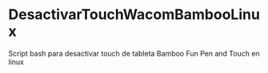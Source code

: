 # DesactivarTouchWacomBambooLinux
Script bash para desactivar touch de tableta Bamboo Fun Pen and Touch en linux
